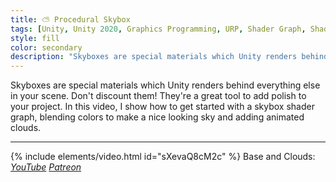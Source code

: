 ```yaml
---
title: ⛅ Procedural Skybox
tags: [Unity, Unity 2020, Graphics Programming, URP, Shader Graph, Shader, Video, Material]
style: fill
color: secondary 
description: "Skyboxes are special materials which Unity renders behind everything else in your scene. They're a great tool to add polish to your project."
---
```


Skyboxes are special materials which Unity renders behind everything else in your scene. Don't discount them! They're a great tool to add polish to your project. In this video, I show how to get started with a skybox shader graph, blending colors to make a nice looking sky and adding animated clouds.

***

{% include elements/video.html id="sXevaQ8cM2c" %}
Base and Clouds: *[YouTube](https://youtu.be/sXevaQ8cM2c) [Patreon](https://www.patreon.com/posts/files-procedural-46868955)* 